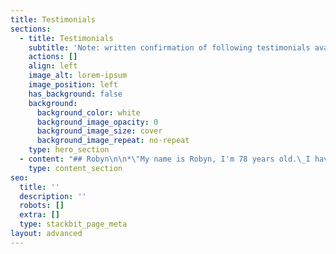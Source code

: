 ```yaml
---
title: Testimonials
sections:
  - title: Testimonials
    subtitle: 'Note: written confirmation of following testimonials available'
    actions: []
    align: left
    image_alt: lorem-ipsum
    image_position: left
    has_background: false
    background:
      background_color: white
      background_image_opacity: 0
      background_image_size: cover
      background_image_repeat: no-repeat
    type: hero_section
  - content: "## Robyn\n\n*\"My name is Robyn, I'm 78 years old.\_I have  had 2 knee replacements, within the last 18 months. My bone structure throughout my body has deteriorated\_so badly, it is inoperable causing constant back pain. I have lost 4 inches (100mm)\_ in height. The pain has become so intense, I really didn't want to live anymore, I had given up wanting to live, and then I met David and decided to have his treatment. With only one treatment, all the pain I was experiencing, disappeared, and hasn't come back. I have given up my walker, and I can honestly feel my body healing. I\_would like to go back to riding horses, and, according to David , that is very possible given time.\"*\n\nRobyn - 23/01/2017\n\n## &#xA;John Ross\n\n*\"I\_\_was diagnosed with an aggressive prostrate cancer in Dec 2012, I underwent treatment from Auckland Hospital which finished in mid Sept. I was\_continuously\_tired, no energy-lethargic, really bad headaches and visiting the toilet up to 35 times\_plus per day,\_ this was\_interrupting\_my sleep big time.\nAfter just 4 visits to David I felt like I'd got my \"Life\" back, tiredness gone, toilet visits drastically reduced, Headaches gone, energy back, sleeping well.*\\\n*My overall body feeling of wellness-feeling good had returned.*\\\n*I was asked by the cancer doctor to do some follow up tests in March 13. which I did , they called me back for the results, they said I was all clear of any cancer. This I already knew !*\\\n*I continued to see David once or twice a month. I am am eternally grateful to David and\_definitely\_recommend his\_Therapy\_/ Healing to any person.\"*\n\nJohn Ross - 17/07/2013\n\n## &#xA;Jennifer\n\n*\"In April 2012 something happened to me and I lost the ability to move the right side of my body. I was very shaky, trembling right hand, arm jolting from the shoulder, trembling right hand. Could not put index finger to nose or out to front. Finger would shake and\_therefore finger would go either side of my nose when trying to touch it. Also putting one finger at a time to meet with thumb. Fingers were shaking too much for them to meet.I was unable to open and shut hand because of pain. Could not clasp. No strength. Could not use hand.My speech was shaky and broken and was having trouble getting words out. I could not have a conversation. My cheek was twitching uncontrollably.\_\\**\n\n*After 4 months the doctors came to the \_conclusion I was suffering from Rassmaston syndrome and I would be suffering with this problem for the rest of my life. My Mum had been to David 23 years previous because she had asthma, which David healed. Thank God she managed to track him down and he was still doing his healing.*\n\n*On the first treatment with David my movement on my right side\_improved out of sight. Also my speech improved and has done so with each treatment I have had.*\n\n*I can now lead a normal life.\"*\n\nJennifer - 2012\n\n## &#xA;Neal\n\n\"*Hi my name is Neal...*\n\n*When I came to Dave I had been diagnosed with clinical depression.\_ Dave was a customer of the company I worked for and we had talked about his healing abilities in the past when he knew about previous physical injuries of mine, but I did not believe he could have a machine (\"Rosemary\") that could fix these so did not partake in his claims of healing.\\**\n\n*When he came into work one day I told him I had just been prescribed some anti-depressants and was on about day 3 of taking these, my boss had to be informed of this as the side effects would affect how I was at work and I was concerned for my job in the future.*\n\n*I eventually caved in and visited Dave's treatment room. I simply could not believe how different I felt after that visit and for the first time in 3 months I.felt like socialising again and felt like a brand new person.*\n\n*I threw away the anti-depression pills and in fact have not taken any prescription drugs, ie. antibiotics, since. Dave literally changed and probably saved my life.*\n\n*This sounds dramatical, but if you have ever suffered from genuine depression you will know that suicide is a real possibility.*\n\n*Thanks Dave you saved my life...*\"\n"
    type: content_section
seo:
  title: ''
  description: ''
  robots: []
  extra: []
  type: stackbit_page_meta
layout: advanced
---
```

